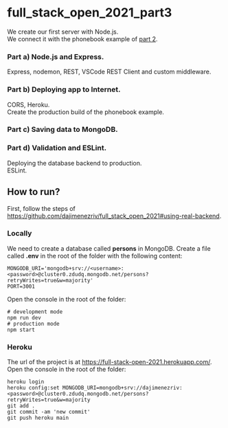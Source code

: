 # full_stack_open_2021_part3
 
We create our first server with Node.js.<br>
We connect it with the phonebook example of [part 2](https://github.com/dajimenezriv/full_stack_open_2021).

### Part a) Node.js and Express.
Express, nodemon, REST, VSCode REST Client and custom middleware.

### Part b) Deploying app to Internet.
CORS, Heroku.<br>
Create the production build of the phonebook example.

### Part c) Saving data to MongoDB.

### Part d) Validation and ESLint.
Deploying the database backend to production.<br>
ESLint.

## How to run?

First, follow the steps of https://github.com/dajimenezriv/full_stack_open_2021#using-real-backend.

### Locally

We need to create a database called <b>persons</b> in MongoDB.
Create a file called <b>.env</b> in the root of the folder with the following content:

```
MONGODB_URI='mongodb+srv://<username>:<password>@cluster0.zdudq.mongodb.net/persons?retryWrites=true&w=majority'
PORT=3001
```

Open the console in the root of the folder:

```console
# development mode
npm run dev
# production mode
npm start
```

### Heroku

The url of the project is at https://full-stack-open-2021.herokuapp.com/.
Open the console in the root of the folder:

```console
heroku login
heroku config:set MONGODB_URI=mongodb+srv://dajimenezriv:<password>@cluster0.zdudq.mongodb.net/persons?retryWrites=true&w=majority
git add .
git commit -am 'new commit'
git push heroku main
```
